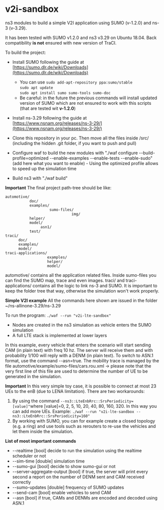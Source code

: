 # v2i-sandbox

ns3 modules to build a simple V2I application using SUMO (v-1.2.0) and ns-3 (v-3.29).

It has been tested with SUMO v1.2.0 and ns3 v3.29 on Ubuntu 18.04.
Back compatibility **is not** ensured with new version of TraCI.

To build the project:
* Install SUMO following the guide at [https://sumo.dlr.de/wiki/Downloads](https://sumo.dlr.de/wiki/Downloads)
    * You can use 
    	`sudo add-apt-repository ppa:sumo/stable`  
    	`sudo apt update`  
    	`sudo apt install sumo sumo-tools sumo-doc`  
    * Be careful: in the future the previous commands will install updated version of SUMO which are not ensured to work with this scripts (that are tested wit **v-1.2.0**)
* Install ns-3.29 following the guide at [https://www.nsnam.org/releases/ns-3-29/](https://www.nsnam.org/releases/ns-3-29/)
* Clone this repository in your pc. Then move all the files inside <your-ns3-path>/src/ (including the hidden .git folder, if you want to push and pull)
    
* Configure waf to build the new modules with "./waf configure --build-profile=optimized --enable-examples --enable-tests --enable-sudo" (add here what you want to enable) - Using the optimized profile allows to speed up the simulation time
* Build ns3 with "./waf build"

**Important**
The final project path-tree should be like:

    automotive/
               doc/
               examples/
                        sumo-files/
                                  img/
               helper/
               model/
                    asn1/
               test/
    traci/
          doc/
          examples/
          model/
    traci-applications/
                       examples/
                       helper/
                       model/

automotive/ contains all the application related files. Inside sumo-files you can find the SUMO map, trace and even images.
traci/ and traci-applications/ contains all the logic to link ns-3 and SUMO.
It is important to keep the folder tree that way, otherwise the simulation won't work properly.


**Simple V2I example**
All the commands here shown are issued in the folder ~/ns-allinone-3.29/ns-3.29

To run the program:
`./waf --run "v2i-lte-sandbox"`

*  Nodes are created in the ns3 simulation as vehicle enters the SUMO simulation
*  A full LTE stack is implemented at lower layers

In this example, every vehicle that enters the scenario will start sending CAM (in plain text) with freq 10 hz. The server will receive them and with probability 1/100 will reply with a DENM (in plain text). To switch to ASN.1 format, use the command --asn=true.
The mobility trace is managed by the file automotive/example/sumo-files/cars.rou.xml -> please note that the very first line of this file are used to determine the number of UE to be generated in the simulation.

**Important**
In this very simple toy case, it is possible to connect at most 23 UEs to the enB (due to LENA limitation). There are two workarounds:
1) By using the command `--ns3::LteEnbRrc::SrsPeriodicity=[value]"`where [value]=0, 2, 5, 10, 20, 40, 80, 160, 320. In this way you can add more UEs. Example: `./waf --run "v2i-lte-sandbox --ns3::LteEnbRrc::SrsPeriodicity=160"`
2) By working with SUMO, you can for example create a closed topology (e.g. a ring) and use tools such as rerouters to re-use the vehicles and let them inside the simulation.

**List of most important commands**
* --realtime				           [bool] decide to run the simulation using the realtime scheduler or not
* --sim-time                   [double] simulation time
* --sumo-gui                   [bool] decide to show sumo-gui or not
* --server-aggregate-output	   [bool] if true, the server will print every second a report on the number of DENM sent and CAM received correctly
* --sumo-updates 			         [double] frequency of SUMO updates
* --send-cam 				           [bool] enable vehicles to send CAM
* --asn                        [bool] if true, CAMs and DENMs are encoded and decoded using ASN.1 
